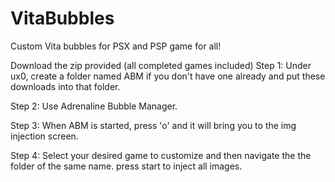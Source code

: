# VitaBubbles
Custom Vita bubbles for PSX and PSP game for all!

Download the zip provided (all completed games included)
Step 1: Under ux0, create a folder named ABM if you don't have one already and put these downloads into that folder.

Step 2: Use Adrenaline Bubble Manager.

Step 3: When ABM is started, press 'o' and it will bring you to the img injection screen.

Step 4: Select your desired game to customize and then navigate the the folder of the same name. press start to inject all images.
